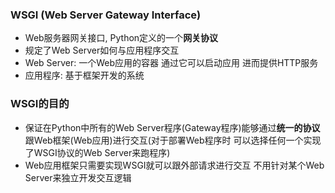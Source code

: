 ### WSGI (Web Server Gateway Interface)

- Web服务器网关接口, Python定义的一个**网关协议**
- 规定了Web Server如何与应用程序交互
- Web Server: 一个Web应用的容器 通过它可以启动应用 进而提供HTTP服务
- 应用程序: 基于框架开发的系统

### WSGI的目的

- 保证在Python中所有的Web Server程序(Gateway程序)能够通过**统一的协议**跟Web框架(Web应用)进行交互(对于部署Web程序时 可以选择任何一个实现了WSGI协议的Web Server来跑程序)
- Web应用框架只需要实现WSGI就可以跟外部请求进行交互 不用针对某个Web Server来独立开发交互逻辑